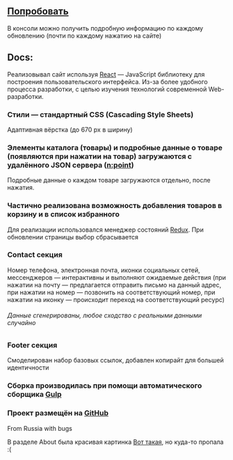 ## [Попробовать](https://ytskk.github.io/sitec//)

В консоли можно получить подробную информацию по каждому обновлению (почти по каждому нажатию на сайте)

## Docs:

Реализовывал сайт используя [React](https://reactjs.org/) — JavaScript библиотеку для построения пользовательского интерфейса. Из-за более удобного процесса разработки, с целью изучения технологий современной Web-разработки.

### Стили — стандартный CSS (Cascading Style Sheets)
Адаптивная вёрстка (до 670 px в ширину)

### Элементы каталога (товары) и подробные данные о товаре (появляются при нажатии на товар) загружаются с удалённого JSON сервера ([n:point](https://www.npoint.io/))

Подробные данные о каждом товаре загружаются отдельно, после нажатия.

### Частично реализована возможность добавления товаров в корзину и в список избранного
Для реализации использовался менеджер состояний [Redux](https://redux.js.org/).
При обновлении страницы выбор сбрасывается

### Contact секция
Номер телефона, электронная почта, иконки социальных сетей, мессенджеров — интерактивны и выполняют ожидаемые действия (при нажатии на почту — предлагается отправить письмо на данный адрес, при нажатии на номер — позвонить на соответствующий номер, при нажатии на иконку — происходит переход на соответствующий ресурс)



###### Данные сгенерированы, любое сходство с реальными данными случайно 


### Footer секция
Смоделирован набор базовых ссылок, добавлен копирайт  для большей идентичности


### Сборка производилась при помощи автоматического сборщика [Gulp](https://gulpjs.com/)

### Проект размещён на [GitHub](https://github.com/)

From Russia with bugs

В разделе About была красивая картинка [Вот такая](https://ibb.co/C5GgQv1), но куда-то пропала :(
